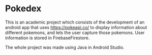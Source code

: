 # Pokedex

This is an academic project which consists of the development of an android app that uses https://pokeapi.co/ to display information about different pokemons, and lets the user capture those pokemons. User information is stored in FirebaseFirestore.

The whole project was made using Java in Android Studio.
